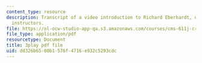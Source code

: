 ```yaml
---
content_type: resource
description: Transcript of a video introduction to Richard Eberhardt, one of the course
  instructors.
file: https://ol-ocw-studio-app-qa.s3.amazonaws.com/courses/cms-611j-creating-video-games-fall-2014/dd326b6500b1576f4716e932c5293cdc_HpACiptk990.pdf
file_type: application/pdf
resourcetype: Document
title: 3play pdf file
uid: dd326b65-00b1-576f-4716-e932c5293cdc
---
```


